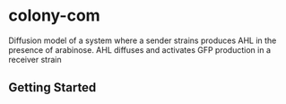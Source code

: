# colony-com
Diffusion model of a system where a sender strains produces AHL in the presence of arabinose. AHL diffuses and activates GFP production in a receiver strain

## Getting Started
